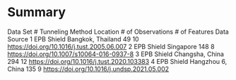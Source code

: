 # Summary
Data Set #		Tunneling Method		Location			        # of Observations	 # of Features	 Data Source
      1		     EPB Shield		      Bangkok, Thailand		          49	             10		     https://doi.org/10.1016/j.tust.2005.06.007
      2		     EPB Shield		      Singapore			                148	             8		     https://doi.org/10.1007/s10064-016-0937-8
      3		     EPB Shield		      Changsha, China		            294	             12		     https://doi.org/10.1016/j.tust.2020.103383
      4		     EPB Shield		      Hangzhou 6, China		          135	             9		     https://doi.org/10.1016/j.undsp.2021.05.002 
